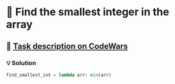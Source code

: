 # 📝 Find the smallest integer in the array

## 🔗 [Task description on CodeWars](https://www.codewars.com/kata/55a2d7ebe362935a210000b2)

### 💡 Solution

```python
find_smallest_int = lambda arr: min(arr)
```
